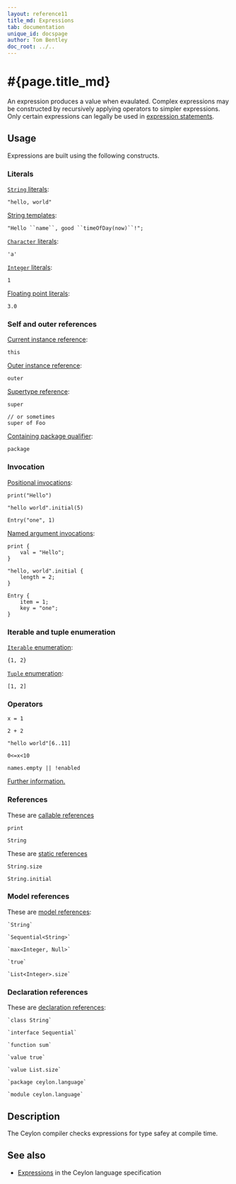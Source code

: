 ```yaml
---
layout: reference11
title_md: Expressions
tab: documentation
unique_id: docspage
author: Tom Bentley
doc_root: ../..
---
```


# #{page.title_md}

An expression produces a value when evaulated. Complex expressions
may be constructed by recursively applying operators to simpler
expressions. Only certain expressions can legally be used 
in [expression statements](../statement/expression).

## Usage 

Expressions are built using the following constructs. 


### Literals

[`String` literals](../literal/string/):

<!-- try: -->
    "hello, world"

[String templates](string-template):

<!-- try: -->
    "Hello ``name``, good ``timeOfDay(now)``!";

[`Character` literals](../literal/character/):

<!-- try: -->
    'a'

[`Integer` literals](../literal/integer/):

<!-- try: -->
    1

[Floating point literals](../literal/float/):

<!-- try: -->
    3.0


    
### Self and outer references 

[Current instance reference](this/):

<!-- try: -->
    this
    
[Outer instance reference](outer/):

<!-- try: -->
    outer
    
[Supertype reference](super/):

<!-- try: -->
    super
    
    // or sometimes
    super of Foo
    
[Containing package qualifier](package/):

<!-- try: -->
    package


### Invocation

[Positional invocations](invocation):

<!-- try: -->
    print("Hello")
    
    "hello world".initial(5)
    
    Entry("one", 1)
    
[Named argument invocations](invocation):

<!-- try: -->
    print {
        val = "Hello";
    }
    
    "hello, world".initial {
        length = 2;
    }
    
    Entry {
        item = 1;
        key = "one";
    }
    
    
### Iterable and tuple enumeration

[`Iterable` enumeration](iterable):

<!-- try: -->
    {1, 2}
    
[`Tuple` enumeration](tuple):

<!-- try: -->
    [1, 2]

### Operators

<!-- try: -->
    x = 1
    
    2 + 2
    
    "hello world"[6..11]
    
    0<=x<10
    
    names.empty || !enabled

[Further information.](../#operators)

### References

These are [callable references](callable-reference)

<!-- try: -->
    print
    
    String
    
These are [static references](static-reference)
    
<!-- try: -->
    String.size
    
    String.initial

### Model references

These are [model references](meta-reference):

<!-- try: -->
    `String`
    
    `Sequential<String>`
    
    `max<Integer, Null>`
    
    `true`
    
    `List<Integer>.size`

### Declaration references

These are [declaration references](meta-reference):

<!-- try: -->
    `class String`
    
    `interface Sequential`
    
    `function sum`
    
    `value true`
    
    `value List.size`
    
    `package ceylon.language`
    
    `module ceylon.language`


## Description

The Ceylon compiler checks expressions for type safey at compile time.

## See also

* [Expressions](#{site.urls.spec_current}#expressions) in the Ceylon 
  language specification
